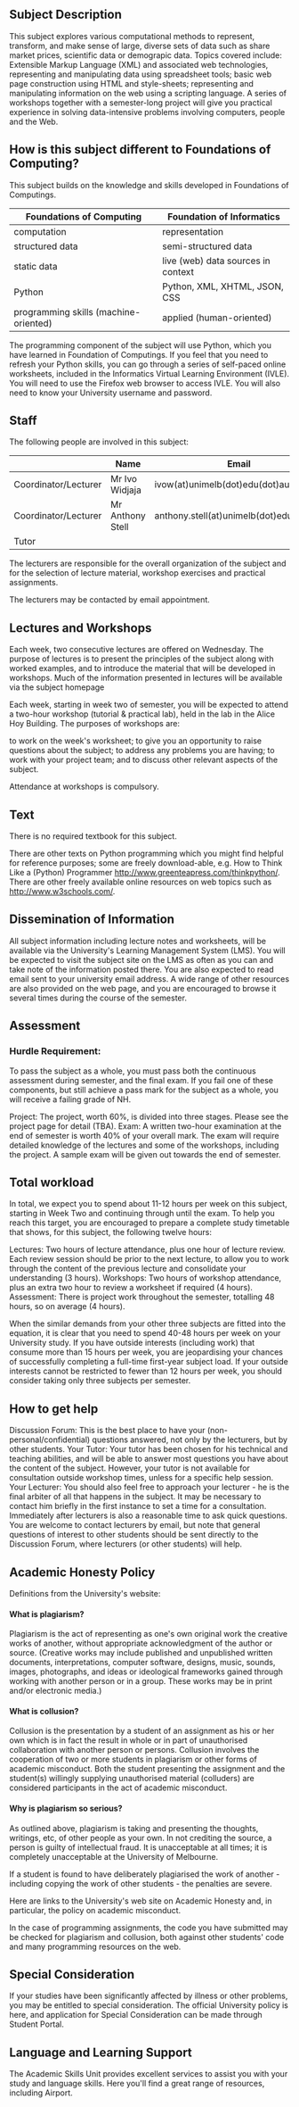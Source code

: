 <title>Subject Overview</title>

## Subject Description

This subject explores various computational methods to represent, transform, and make sense of large, diverse sets of data such as share market prices, scientific data or demograpic data. Topics covered include: Extensible Markup Language (XML) and associated web technologies, representing and manipulating data using spreadsheet tools; basic web page construction using HTML and style-sheets; representing and manipulating information on the web using a scripting language. A series of workshops together with a semester-long project will give you practical experience in solving data-intensive problems involving computers, people and the Web.

## How is this subject different to Foundations of Computing?
This subject builds on the knowledge and skills developed in Foundations of Computings.


Foundations of Computing | Foundation of Informatics
--- | ---
computation | representation
structured data | semi-structured data
static data | live (web) data sources in context
Python | Python, XML, XHTML, JSON, CSS
programming skills (machine-oriented) | applied (human-oriented)

The programming component of the subject will use Python, which you have learned in Foundation of Computings. If you feel that you need to refresh your Python skills, you can go through a series of self-paced online worksheets, included in the Informatics Virtual Learning Environment (IVLE). You will need to use the Firefox web browser to access IVLE. You will also need to know your University username and password.

## Staff

The following people are involved in this subject:

&nbsp; | Name	| Email
--- | --- | ---
Coordinator/Lecturer |	Mr Ivo Widjaja | ivow(at)unimelb(dot)edu(dot)au
Coordinator/Lecturer	| Mr Anthony Stell |	anthony.stell(at)unimelb(dot)edu(dot)au
Tutor | &nbsp; | &nbsp;

The lecturers are responsible for the overall organization of the subject and for the selection of lecture material, workshop exercises and practical assignments.

The lecturers may be contacted by email appointment.

## Lectures and Workshops

Each week, two consecutive lectures are offered on Wednesday. The purpose of lectures is to present the principles of the subject along with worked examples, and to introduce the material that will be developed in workshops. Much of the information presented in lectures will be available via the subject homepage

Each week, starting in week two of semester, you will be expected to attend a two-hour workshop (tutorial & practical lab), held in the lab in the Alice Hoy Building. The purposes of workshops are:

to work on the week's worksheet;
to give you an opportunity to raise questions about the subject;
to address any problems you are having;
to work with your project team; and
to discuss other relevant aspects of the subject.

Attendance at workshops is compulsory.

## Text
There is no required textbook for this subject.

There are other texts on Python programming which you might find helpful for reference purposes; some are freely download-able, e.g. How to Think Like a (Python) Programmer http://www.greenteapress.com/thinkpython/. There are other freely available online resources on web topics such as http://www.w3schools.com/.

## Dissemination of Information
All subject information including lecture notes and worksheets, will be available via the University's Learning Management System (LMS).
You will be expected to visit the subject site on the LMS as often as you can and take note of the information posted there. You are also expected to read email sent to your university email address. A wide range of other resources are also provided on the web page, and you are encouraged to browse it several times during the course of the semester.

## Assessment

### Hurdle Requirement:
To pass the subject as a whole, you must pass both the continuous assessment during semester, and the final exam. If you fail one of these components, but still achieve a pass mark for the subject as a whole, you will receive a failing grade of NH.

Project: The project, worth 60%, is divided into three stages. Please see the project page for detail (TBA).
Exam: A written two-hour examination at the end of semester is worth 40% of your overall mark. The exam will require detailed knowledge of the lectures and some of the workshops, including the project. A sample exam will be given out towards the end of semester.

## Total workload
In total, we expect you to spend about 11-12 hours per week on this subject, starting in Week Two and continuing through until the exam. To help you reach this target, you are encouraged to prepare a complete study timetable that shows, for this subject, the following twelve hours:

Lectures: Two hours of lecture attendance, plus one hour of lecture review. Each review session should be prior to the next lecture, to allow you to work through the content of the previous lecture and consolidate your understanding (3 hours).
Workshops: Two hours of workshop attendance, plus an extra two hour to review a worksheet if required (4 hours).
Assessment: There is project work throughout the semester, totalling 48 hours, so on average (4 hours).

When the similar demands from your other three subjects are fitted into the equation, it is clear that you need to spend 40-48 hours per week on your University study. If you have outside interests (including work) that consume more than 15 hours per week, you are jeopardising your chances of successfully completing a full-time first-year subject load. If your outside interests cannot be restricted to fewer than 12 hours per week, you should consider taking only three subjects per semester.

## How to get help
Discussion Forum: This is the best place to have your (non-personal/confidential) questions answered, not only by the lecturers, but by other students.
Your Tutor: Your tutor has been chosen for his technical and teaching abilities, and will be able to answer most questions you have about the content of the subject. However, your tutor is not available for consultation outside workshop times, unless for a specific help session.
Your Lecturer: You should also feel free to approach your lecturer - he is the final arbiter of all that happens in the subject. It may be necessary to contact him briefly in the first instance to set a time for a consultation. Immediately after lecturers is also a reasonable time to ask quick questions. You are welcome to contact lecturers by email, but note that general questions of interest to other students should be sent directly to the Discussion Forum, where lecturers (or other students) will help.

## Academic Honesty Policy

Definitions from the University's website:

#### What is plagiarism?
Plagiarism is the act of representing as one's own original work the creative works of another, without appropriate acknowledgment of the author or source. (Creative works may include published and unpublished written documents, interpretations, computer software, designs, music, sounds, images, photographs, and ideas or ideological frameworks gained through working with another person or in a group. These works may be in print and/or electronic media.)

#### What is collusion?
Collusion is the presentation by a student of an assignment as his or her own which is in fact the result in whole or in part of unauthorised collaboration with another person or persons. Collusion involves the cooperation of two or more students in plagiarism or other forms of academic misconduct. Both the student presenting the assignment and the student(s) willingly supplying unauthorised material (colluders) are considered participants in the act of academic misconduct.

#### Why is plagiarism so serious?
As outlined above, plagiarism is taking and presenting the thoughts, writings, etc, of other people as your own. In not crediting the source, a person is guilty of intellectual fraud. It is unacceptable at all times; it is completely unacceptable at the University of Melbourne.

If a student is found to have deliberately plagiarised the work of another - including copying the work of other students - the penalties are severe.

Here are links to the University's web site on Academic Honesty and, in particular, the policy on academic misconduct.

In the case of programming assignments, the code you have submitted may be checked for plagiarism and collusion, both against other students' code and many programming resources on the web.

## Special Consideration
If your studies have been significantly affected by illness or other problems, you may be entitled to special consideration. The official University policy is here, and application for Special Consideration can be made through Student Portal.

## Language and Learning Support
The Academic Skills Unit provides excellent services to assist you with your study and language skills. Here you'll find a great range of resources, including Airport.